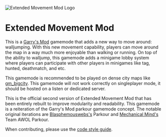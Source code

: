 ![Extended Movement Mod Logo](https://github.com/jep-a/raw/master/logo.png "Extended Movement Mod Logo")

# Extended Movement Mod

This is a [Garry's Mod](https://gmod.facepunch.com) gamemode that adds a new way to move around: walljumping. With this new movement capability, players can move around the map in a way much more enjoyable than walking or running. On top of the ability to walljump, this gamemode adds a minigame lobby system where players can participate with other players in minigames like tag, hunted, deathmatch, and etc.

This gamemode is recommended to be played on dense city maps like [gm_bigcity](https://steamcommunity.com/sharedfiles/filedetails/?id=105982362). This gamemode will not work correctly on singleplayer mode, it should be hosted on a listen or dedicated server.

This is the official second version of Extended Movement Mod that has been entirely rebuilt to improve modularity and readability. This gamemode is a reiteration of the Garry's Mod parkour gamemode concept. The notable original iterations are [Blasphemouswebs's](http://steamcommunity.com/groups/Blasphemouswebs) Parkour and [Mechanical Mind's](https://github.com/MechanicalMind) Team AWOL Parkour.

When contributing, please use the [code style guide](/code-style-guide.md).
